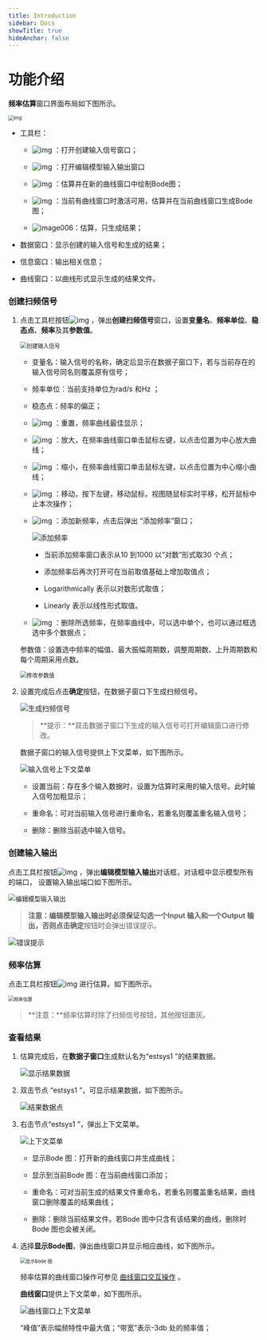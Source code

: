 ```yaml
---
title: Introduction
sidebar: Docs
showTitle: true
hideAnchor: false
---
```

# 功能介绍

**频率估算**窗口界面布局如下图所示。

<img src="Introduction.assets/image001.png" alt="img" style="zoom: 67%;" />

- 工具栏：
  - ![img](Introduction.assets/image002.png) ：打开创建输入信号窗口；
  - ![img](Introduction.assets/image003.png) ：打开编辑模型输入输出窗口
  - ![img](Introduction.assets/image004.png) ：估算并在新的曲线窗口中绘制Bode图；
  - ![img](Introduction.assets/image005.png) ：当前有曲线窗口时激活可用，估算并在当前曲线窗口生成Bode图；

  - ![image006](Introduction.assets/image006.png)：估算，只生成结果；
- 数据窗口：显示创建的输入信号和生成的结果；

- 信息窗口：输出相关信息；


- 曲线窗口：以曲线形式显示生成的结果文件。

### 创建扫频信号

1. 点击工具栏按钮![img](Introduction.assets/image001-1607997924417.png) ，弹出**创建扫频信号**窗口，设置**变量名**、**频率单位**、**稳态点**、**频率**及其**参数值**。

   <img src="Introduction.assets/image002-1607997924417.png" alt="创建输入信号" style="zoom:80%;" />

   - 变量名：输入信号的名称，确定后显示在数据子窗口下，若与当前存在的输入信号同名则覆盖原有信号；

   - 频率单位：当前支持单位为rad/s 和Hz ；

   - 稳态点：频率的偏正；

   - ![img](Introduction.assets/image003-1607997924417.png) ：重置，频率曲线最佳显示；

   - ![img](Introduction.assets/image004-1607997924417.png) ：放大，在频率曲线窗口单击鼠标左键，以点击位置为中心放大曲线；

   - ![img](Introduction.assets/image005-1607997924417.png) ：缩小，在频率曲线窗口单击鼠标左键，以点击位置为中心缩小曲线；

   - ![img](Introduction.assets/image006-1607997924417.png) ：移动，按下左键，移动鼠标，视图随鼠标实时平移，松开鼠标中止本次操作；

   - ![img](Introduction.assets/image007-1607997924417.png) ：添加新频率，点击后弹出 “添加频率”窗口；

     ![添加频率](Introduction.assets/image008.png)

     - 当前添加频率窗口表示从10 到1000 以“对数”形式取30 个点；

     - 添加频率后再次打开可在当前取值基础上增加取值点；

     - Logarithmically 表示以对数形式取值；

     - Linearly 表示以线性形式取值。

   - ![img](Introduction.assets/image009.png) ：删除所选频率，在频率曲线中，可以选中单个，也可以通过框选选中多个数据点；

   参数值：设置选中频率的幅值、最大振幅周期数，调整周期数、上升周期数和每个周期采用点数。

   <img src="Introduction.assets/image010.png" alt="修改参数值" style="zoom:80%;" />

2. 设置完成后点击**确定**按钮，在数据子窗口下生成扫频信号。

   ![生成扫频信号](Introduction.assets/image011.png)

   > **提示：**双击数据子窗口下生成的输入信号可打开编辑窗口进行修改。

   数据子窗口的输入信号提供上下文菜单，如下图所示。

   ![输入信号上下文菜单](Introduction.assets/image012.png)

   - 设置当前：存在多个输入数据时，设置为估算时采用的输入信号。此时输入信号加粗显示；
   
   - 重命名：可对当前输入信号进行重命名，若重名则覆盖重名输入信号；
   
   - 删除：删除当前选中输入信号。

### 创建输入输出

点击工具栏按钮![img](Introduction.assets/image001-1607997914388.png) ，弹出**编辑模型输入输出**对话框，对话框中显示模型所有的端口， 设置输入输出端口如下图所示。

<img src="Introduction.assets/image002-1607997914388.png" alt="编辑模型输入输出" style="zoom:90%;" />

> **注意：**编辑模型输入输出时必须保证勾选一个Input 输入和一个Output 输出，否则点击**确定**按钮时会弹出错误提示。

![错误提示](Introduction.assets/image003-1607997914389.png)

### 频率估算

点击工具栏按钮![img](Introduction.assets/image001-1607997937753.png) 进行估算。如下图所示。

<img src="Introduction.assets/image002-1607997937753.png" alt="频率估算" style="zoom:67%;" />

> **注意：**频率估算时除了扫频信号按钮，其他按钮置灰。

### 查看结果

1. 估算完成后，在**数据子窗口**生成默认名为“estsys1 ”的结果数据。

   ![显示结果数据](Introduction.assets/image001-1607997955112.png)

2. 双击节点 “estsys1 ”，可显示结果数据，如下图所示。

   ![结果数据点](Introduction.assets/image002-1607997955112.png)

3. 右击节点“estsys1 ”，弹出上下文菜单。

   ![上下文菜单](Introduction.assets/image003-1607997955112.png)

   - 显示Bode 图：打开新的曲线窗口并生成曲线；

   - 显示到当前Bode 图：在当前曲线窗口添加；

   - 重命名：可对当前生成的结果文件重命名，若重名则覆盖重名结果，曲线窗口删除覆盖的结果曲线；

   - 删除：删除当前结果文件。若Bode 图中只含有该结果的曲线，删除时Bode 图也会被关闭。


4. 选择**显示Bode图**，弹出曲线窗口并显示相应曲线，如下图所示。

   <img src="Introduction.assets/image004-1607997955112.png" alt="显示Bode 图" style="zoom:67%;" />

   频率估算的曲线窗口操作可参见 [曲线窗口交互操作](#/forthExample/SimulationOperation/InteractiveOperationOfPlotWindow) 。

   **曲线窗口**提供上下文菜单，如下图所示。

   ![曲线窗口上下文菜单](Introduction.assets/image005-1607997955113.png)

   “峰值”表示幅频特性中最大值；“带宽”表示-3db 处的频率值；

 